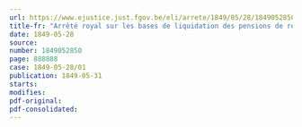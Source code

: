 ```yaml
---
url: https://www.ejustice.just.fgov.be/eli/arrete/1849/05/28/1849052850/justel
title-fr: "Arrêté royal sur les bases de liquidation des pensions de retraite et de celles des veuves et orphelins"
date: 1849-05-28
source:
number: 1849052850
page: 888888
case: 1849-05-28/01
publication: 1849-05-31
starts:
modifies:
pdf-original:
pdf-consolidated:
---
```


